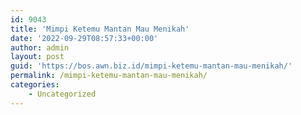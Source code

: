 ```yaml
---
id: 9043
title: 'Mimpi Ketemu Mantan Mau Menikah'
date: '2022-09-29T08:57:33+00:00'
author: admin
layout: post
guid: 'https://bos.awn.biz.id/mimpi-ketemu-mantan-mau-menikah/'
permalink: /mimpi-ketemu-mantan-mau-menikah/
categories:
    - Uncategorized
---
```



